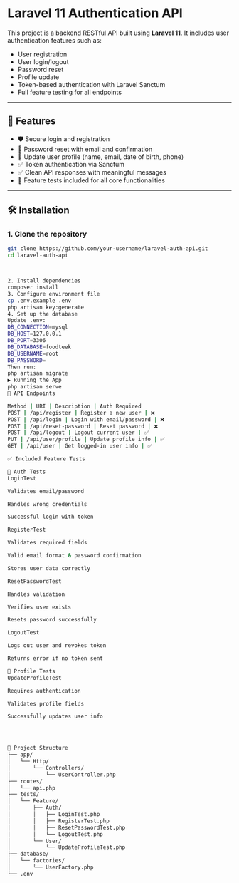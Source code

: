 #  Laravel 11 Authentication API

This project is a backend RESTful API built using **Laravel 11**. It includes user authentication features such as:

- User registration
- User login/logout
- Password reset
- Profile update
- Token-based authentication with Laravel Sanctum
- Full feature testing for all endpoints

---

## 📂 Features

- 🛡️ Secure login and registration
- 🔄 Password reset with email and confirmation
- 🧾 Update user profile (name, email, date of birth, phone)
- ✅ Token authentication via Sanctum
- ✅ Clean API responses with meaningful messages
- 🧪 Feature tests included for all core functionalities

---

## 🛠️ Installation

### 1. Clone the repository
```bash
git clone https://github.com/your-username/laravel-auth-api.git
cd laravel-auth-api



2. Install dependencies
composer install
3. Configure environment file
cp .env.example .env
php artisan key:generate
4. Set up the database
Update .env:
DB_CONNECTION=mysql
DB_HOST=127.0.0.1
DB_PORT=3306
DB_DATABASE=foodteek
DB_USERNAME=root
DB_PASSWORD=
Then run:
php artisan migrate
▶️ Running the App
php artisan serve
🔐 API Endpoints

Method | URI | Description | Auth Required
POST | /api/register | Register a new user | ❌
POST | /api/login | Login with email/password | ❌
POST | /api/reset-password | Reset password | ❌
POST | /api/logout | Logout current user | ✅
PUT | /api/user/profile | Update profile info | ✅
GET | /api/user | Get logged-in user info | ✅

✅ Included Feature Tests

🔐 Auth Tests
LoginTest

Validates email/password

Handles wrong credentials

Successful login with token

RegisterTest

Validates required fields

Valid email format & password confirmation

Stores user data correctly

ResetPasswordTest

Handles validation

Verifies user exists

Resets password successfully

LogoutTest

Logs out user and revokes token

Returns error if no token sent

👤 Profile Tests
UpdateProfileTest

Requires authentication

Validates profile fields

Successfully updates user info




📁 Project Structure
├── app/
│   └── Http/
│       └── Controllers/
│           └── UserController.php
├── routes/
│   └── api.php
├── tests/
│   └── Feature/
│       ├── Auth/
│       │   ├── LoginTest.php
│       │   ├── RegisterTest.php
│       │   ├── ResetPasswordTest.php
│       │   └── LogoutTest.php
│       └── User/
│           └── UpdateProfileTest.php
├── database/
│   └── factories/
│       └── UserFactory.php
└── .env
